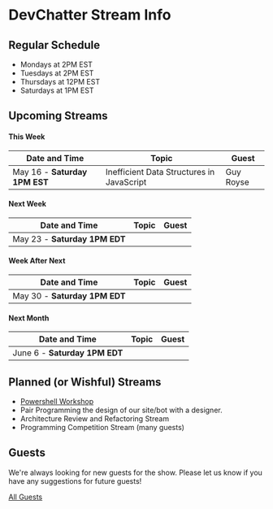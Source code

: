 # DevChatter Stream Info

## Regular Schedule

 - Mondays at 2PM EST
 - Tuesdays at 2PM EST
 - Thursdays at 12PM EST
 - Saturdays at 1PM EST
 

## Upcoming Streams

#### This Week

| Date and Time                   | Topic         | Guest         |
| ------------------------------- | ------------- | ------------- |
| May 16 - **Saturday 1PM EST** | Inefficient Data Structures in JavaScript | Guy Royse |

#### Next Week

| Date and Time                   | Topic         | Guest         |
| ------------------------------- | ------------- | ------------- |
| May 23 - **Saturday 1PM EDT** |  |  |

#### Week After Next

| Date and Time                   | Topic         | Guest         |
| ------------------------------- | ------------- | ------------- |
| May 30 - **Saturday 1PM EDT** |  |  |

#### Next Month

| Date and Time                   | Topic         | Guest         |
| ------------------------------- | ------------- | ------------- |
| June 6 - **Saturday 1PM EDT** |  |  |


## Planned (or Wishful) Streams

 - [Powershell Workshop](https://github.com/DevChatter/StreamInfo/issues/11)
 - Pair Programming the design of our site/bot with a designer.
 - Architecture Review and Refactoring Stream
 - Programming Competition Stream (many guests)

## Guests

We're always looking for new guests for the show. Please let us know if you have any suggestions for future guests!
 
[All Guests](Guests.md)
